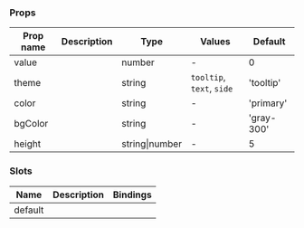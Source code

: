 ### Props

| Prop name | Description | Type           | Values                    | Default    |
| --------- | ----------- | -------------- | ------------------------- | ---------- |
| value     |             | number         | -                         | 0          |
| theme     |             | string         | `tooltip`, `text`, `side` | 'tooltip'  |
| color     |             | string         | -                         | 'primary'  |
| bgColor   |             | string         | -                         | 'gray-300' |
| height    |             | string\|number | -                         | 5          |

### Slots

| Name    | Description | Bindings |
| ------- | ----------- | -------- |
| default |             |          |
